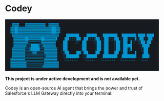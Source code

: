 # Codey

![Codey Screenshot](./docs/assets/codey.png)

**This project is under active development and is not available yet.**

Codey is an open-source AI agent that brings the power and trust of Salesforce's LLM Gateway directly into your terminal.
